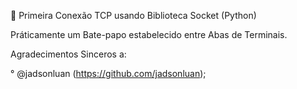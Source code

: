 :couple: Primeira Conexão TCP usando Biblioteca Socket (Python)

Práticamente um Bate-papo estabelecido entre Abas de Terminais.

Agradecimentos Sinceros a:

° @jadsonluan (https://github.com/jadsonluan);
